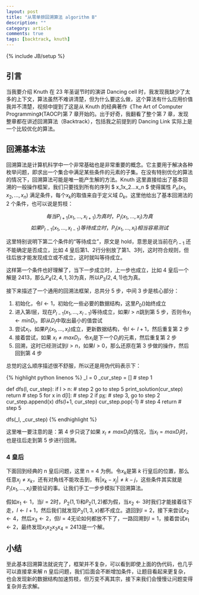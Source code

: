 ```yaml
---
layout: post
title: "从零单排回溯算法 algorithm B"
description: ""
category: article
comments: true
tags: [backtrack, knuth]
---
```


{% include JB/setup %}

## 引言

当我要介绍 Knuth 在 23 年圣诞节时的演讲 Dancing cell 时，我发现我缺少了太多的上下文，算法虽然不难讲清楚，但为什么要这么做，这个算法有什么应用价值我并不清楚，视频中提到了这是从 Knuth 的经典著作《The Art of Computer Programming》(TAOCP)第 7 章开始的。出于好奇，我翻看了整个第 7 章，发现整章都在讲述回溯算法（Backtrack），包括我之前提到的 Dancing Link 实际上是一个比较优化的算法。

<!--more-->

## 回溯基本法

回溯算法是计算机科学中一个非常基础也是非常重要的概念。它主要用于解决各种枚举问题，即求出一个集合中满足某些条件的元素的子集。在没有特别优化的算法的情况下，回溯算法可能是唯一能产生解的方法。Knuth 这里直接给出了基本回溯的一般操作框架，我们只要找到所有的序列 $ x_1x_2...x_n $ 使得属性 $P_n(x_1,x_2,...,x_n)$ 满足条件，每个$x_k$的取值来自于定义域 $D_k$。这里他给出了基本回溯法的 2 个条件，也可以说是剪枝：

$$每当P_{l+1}(x_1,...,x_{l+1})为真时，P_l(x_1,...,x_l)为真  \tag{1}$$
$$如果P_{l-1}(x_1,...,x_{l-1})等待成立时，P_l(x_1,...,x_l)相当容易测试  \tag{2}$$

这里特别说明下第二个条件的“等待成立”，原文是 hold，意思是说当前在$P_{l-1}$ 还不能确定是否成立，比如 4 皇后第1、2行分别放了第1、3列，这时符合规则，但往后放才能发现成立或不成立，这时就叫等待成立。

这样第一个条件也好理解了，当下一步成立时，上一步也成立，比如 4 皇后一个解是 2413，那么$P_4(2,4,1,3)$为真，所以$P_3(2,4,1)$也为真。

接下来描述了一个通用的回溯法框架，总共分 5 步，中间 3 步是核心部分：

1. 初始化，令$l\leftarrow1$，初始化一些必要的数据结构，这里$P_0()$始终成立
2. 进入第$l$层，现在$P_{l-1}(x_1,...,x_{l-1})$等待成立，如果$l>n$跳到第 5 步，否则令$x_l\leftarrow min D_l$，即从$D_l$中取出最小的值尝试
3. 尝试$x_l$，如果$P_l(x_1,...,x_l)$成立，更新数据结构，令$l\leftarrow l+1$，然后重复第 2 步
4. 接着尝试，如果 $x_l\neq max D_l$，令$x_l$是下一个$D_l$的元素，然后重复第 2 步
5. 回溯，这时已经测试到$l>n$，如果$l>0$，那么还原在第 3 步做的操作，然后回到第 4 步


总觉的这么顺序描述很不舒服，所以还是用伪代码表示下：

{% highlight python linenos %}
_l = 0
_cur_step = []  # step 1

def dfs(l, cur_step):
    if l > n:  # step 2 go to step 5
        print_solution(cur_step)
        return  # step 5
    for x in d[l]:  # step 2
        if p[x](cur_step):  # step 3, go to step 2
            cur_step.append(x)
            dfs(l+1, cur_step)
            cur_step.pop(-1)  # step 4
    return  # step 5

dfs(_l, _cur_step)
{% endhighlight %}

这里唯一要注意的是：第 4 步只说了如果 $x_l\neq max D_l$的情况，当$x_l= max D_l$时，也是往后走到第 5 步进行回溯。

### 4 皇后

下面回到经典的 n 皇后问题，这里 n = 4 为例。令$x_k$是第 $k$ 行皇后的位置，那么任意$x_j\neq x_k$，还有对角线不能攻击到，有$|x_k-x_j|\neq k-j$，这些条件其实就是$P_l(x_1,...,x_l)$要验证的事。让我们手工一步步模拟下回溯算法。

假如$x_1\leftarrow1$，当$l=2$时，$P_2(1,1)$和$P_2(1,2)$都为假，当$x_2\leftarrow3$时我们才能接着往下走，$l\leftarrow l+1$，然后我们就发现$P_3(1,3,x)$都不成立。退回到$l=2$，接下来尝试$x_2\leftarrow4$，然后$x_3\leftarrow2$，但$l=4$无论如何都放不下了，一路回溯到$l=1$，接着尝试$x_1\leftarrow2$，最终发现$x_1x_2x_3x_4=2413$是一个解。

## 小结

至此基本回溯算法就说完了，框架并不复杂，可以看到即使上面的伪代码，也几乎可以直接拿来解 n 皇后问题，我们后面会不断增加条件，让题目看起来更复杂，也会发现新的数据结构加速剪枝，但万变不离其宗，接下来我们会慢慢让问题变得复杂并去求解。
